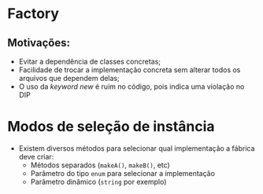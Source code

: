 # Factory

## Motivações:
- Evitar a dependência de classes concretas;
- Facilidade de trocar a implementação concreta sem alterar todos os arquivos que dependem delas;
- O uso da _keyword_ _new_ é ruim no código, pois indica uma violação no DIP

# Modos de seleção de instância
- Existem diversos métodos para selecionar qual implementação a fábrica deve criar:
    - Métodos separados (`makeA()`, `makeB()`, etc)
    - Parâmetro do tipo `enum` para selecionar a implementação
    - Parâmetro dinâmico (`string` por exemplo)